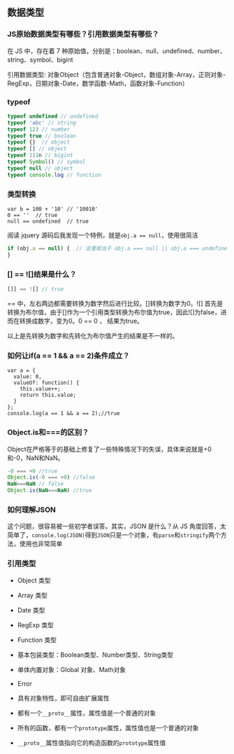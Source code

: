 ## 数据类型

### JS原始数据类型有哪些？引用数据类型有哪些？

在 JS 中，存在着 7 种原始值，分别是：boolean、null、undefined、number、string、symbol、bigint

引用数据类型: 对象Object（包含普通对象-Object，数组对象-Array，正则对象-RegExp，日期对象-Date，数学函数-Math，函数对象-Function）

###  typeof

```javascript
typeof undefined // undefined
typeof 'abc' // string
typeof 123 // number
typeof true // boolean
typeof {}  // object
typeof [] // object
typeof 111n // bigint
typeof Symbol() // symbol
typeof null // object
typeof console.log // function
```

### 类型转换

```
var b = 100 + '10' // '10010'
0 == ''  // true
null == undefined  // true
```

阅读 jquery 源码后我发现一个特例，就是`obj.a == null`，使用很简洁

```javascript
if (obj.a == null) {  // 这里相当于 obj.a === null || obj.a === undefined ，简写形式
}
```

### [] == ![]结果是什么？	

```javascript
[]] == ![] // true
```

== 中，左右两边都需要转换为数字然后进行比较。[]转换为数字为0。![] 首先是转换为布尔值，由于[]作为一个引用类型转换为布尔值为true，因此![]为false，进而在转换成数字，变为0。0 == 0 ， 结果为true。

以上是先转换为数字和先转化为布尔值产生的结果是不一样的。

### 如何让if(a == 1 && a == 2)条件成立？

```
var a = {
  value: 0,
  valueOf: function() {
    this.value++;
    return this.value;
  }
};
console.log(a == 1 && a == 2);//true
```

### Object.is和===的区别？

Object在严格等于的基础上修复了一些特殊情况下的失误，具体来说就是+0和-0，NaN和NaN。

```javascript
-0 === +0 //true
Object.is(-0 === +0) //false
NaN===NaN // false
Object.is(NaN===NaN) //true
```

### 如何理解JSON

这个问题，很容易被一些初学者误答。其实，JSON 是什么？从 JS 角度回答，太简单了，`console.log(JSON)`得到`JSON`只是一个对象，有`parse`和`stringify`两个方法，使用也非常简单

### 引用类型

- Object 类型
- Array 类型
- Date 类型
- RegExp 类型
- Function 类型
- 基本包装类型：Boolean类型、Number类型、String类型
- 单体内置对象：Global 对象、Math对象
- Error



- 具有对象特性，即可自由扩展属性
- 都有一个`__proto__`属性，属性值是一个普通的对象
- 所有的函数，都有一个`prototype`属性，属性值也是一个普通的对象
- `__proto__`属性值指向它的构造函数的`prototype`属性值